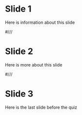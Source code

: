 # Slide 1

Here is information about this slide


#///


# Slide 2

Here is more about this slide


#///


# Slide 3

Here is the last slide before the quiz